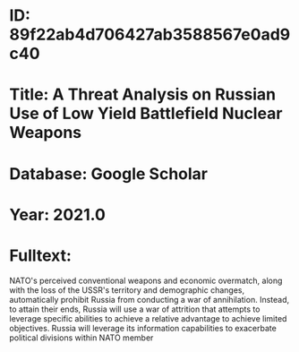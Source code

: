 # ID: 89f22ab4d706427ab3588567e0ad9c40
# Title: A Threat Analysis on Russian Use of Low Yield Battlefield Nuclear Weapons
# Database: Google Scholar
# Year: 2021.0
# Fulltext:
NATO's perceived conventional weapons and economic overmatch, along with the loss of the USSR's territory and demographic changes, automatically prohibit Russia from conducting a war of annihilation.
Instead, to attain their ends, Russia will use a war of attrition that attempts to leverage specific abilities to achieve a relative advantage to achieve limited objectives.
Russia will leverage its information capabilities to exacerbate political divisions within NATO member